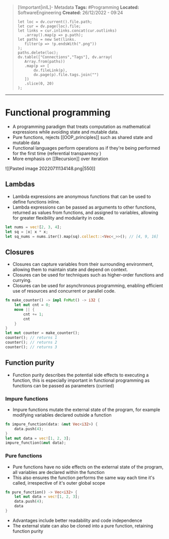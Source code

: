 > [!important|inIL]- Metadata
> **Tags:** #Programming 
> **Located:** SoftwareEngineering
> **Created:** 26/12/2022 - 09:24
> ```dataviewjs
>let loc = dv.current().file.path;
>let cur = dv.page(loc).file;
>let links = cur.inlinks.concat(cur.outlinks)
>    .array().map(p => p.path);
>let paths = new Set(links.
>    filter(p => !p.endsWith(".png"))
>);
>paths.delete(loc);
>dv.table(["Connections","Tags"], dv.array(
>    Array.from(paths))
>    .map(p => [
>        dv.fileLink(p),
>        dv.page(p).file.tags.join("")
>    ])
>    .slice(0, 20)
>);
> ```

___
# Functional programming
- A programming paradigm that treats computation as mathematical expressions while avoiding state and mutable data.
- Pure functions, rejects [[OOP_principles]] such as shared state and mutable data
- Functional languages perform operations as if they're being performed for the first time (referential transparency )
- More emphasis on [[Recursion]] over iteration

![[Pasted image 20220711134148.png|550]]


## Lambdas 
-   Lambda expressions are anonymous functions that can be used to define functions inline.
-   Lambda expressions can be passed as arguments to other functions, returned as values from functions, and assigned to variables, allowing for greater flexibility and modularity in code.
```rust
let nums = vec![2, 3, 4];
let sq = |x| x * x;
let sq_nums = nums.iter().map(sq).collect::<Vec<_>>(); // [4, 9, 16]
```

## Closures 
-   Closures can capture variables from their surrounding environment, allowing them to maintain state and depend on context.
-   Closures can be used for techniques such as higher-order functions and currying.
-   Closures can be used for asynchronous programming, enabling efficient use of resources and concurrent or parallel code.
```rust
fn make_counter() -> impl FnMut() -> i32 {
    let mut cnt = 0;
    move || {
        cnt += 1;
        cnt
    }
}
let mut counter = make_counter();
counter(); // returns 1
counter(); // returns 2
counter(); // returns 3
```
## Function purity
- Function purity describes the potential side effects to executing a function, this is especially important in functional programming as functions can be passed as parameters (curried)
### Impure functions
- Impure functions mutate the external state of the program, for example modifying variables declared outside a function

```rust
fn impure_function(data: &mut Vec<i32>) {
    data.push(4);
}
let mut data = vec![1, 2, 3];
impure_function(&mut data);
````
### Pure functions
- Pure functions have no side effects on the external state of the program, all variables are declared within the function
-  This also ensures the function performs the same way each time it's called, irrespective of it's outer global scope

```rust
fn pure_function() -> Vec<i32> {
    let mut data = vec![1, 2, 3];
    data.push(4);
    data
}
````

- Advantages include better readability and code independence
- The external state can also be cloned into a pure function, retaining function purity
